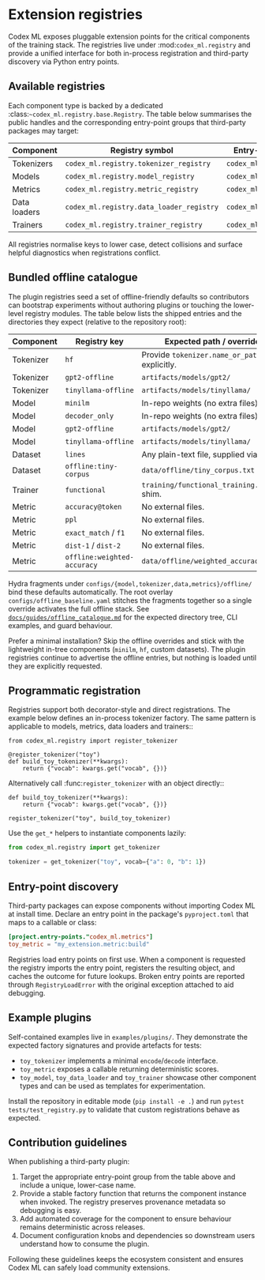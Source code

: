 # Extension registries

Codex ML exposes pluggable extension points for the critical components of the
training stack.  The registries live under :mod:`codex_ml.registry` and provide
a unified interface for both in-process registration and third-party discovery
via Python entry points.

## Available registries

Each component type is backed by a dedicated :class:`~codex_ml.registry.base.Registry`.
The table below summarises the public handles and the corresponding entry-point
groups that third-party packages may target:

| Component     | Registry symbol                             | Entry-point group            |
| ------------- | -------------------------------------------- | ---------------------------- |
| Tokenizers    | ``codex_ml.registry.tokenizer_registry``     | ``codex_ml.tokenizers``      |
| Models        | ``codex_ml.registry.model_registry``         | ``codex_ml.models``          |
| Metrics       | ``codex_ml.registry.metric_registry``        | ``codex_ml.metrics``         |
| Data loaders  | ``codex_ml.registry.data_loader_registry``   | ``codex_ml.data_loaders``    |
| Trainers      | ``codex_ml.registry.trainer_registry``       | ``codex_ml.trainers``        |

All registries normalise keys to lower case, detect collisions and surface
helpful diagnostics when registrations conflict.

## Bundled offline catalogue

The plugin registries seed a set of offline-friendly defaults so contributors
can bootstrap experiments without authoring plugins or touching the lower-level
registry modules.  The table below lists the shipped entries and the directories
they expect (relative to the repository root):

| Component  | Registry key             | Expected path / override                        |
| ---------- | ------------------------ | ------------------------------------------------ |
| Tokenizer  | `hf`                     | Provide `tokenizer.name_or_path` explicitly.     |
| Tokenizer  | `gpt2-offline`           | `artifacts/models/gpt2/`                         |
| Tokenizer  | `tinyllama-offline`      | `artifacts/models/tinyllama/`                    |
| Model      | `minilm`                 | In-repo weights (no extra files).                |
| Model      | `decoder_only`           | In-repo weights (no extra files).                |
| Model      | `gpt2-offline`           | `artifacts/models/gpt2/`                         |
| Model      | `tinyllama-offline`      | `artifacts/models/tinyllama/`                    |
| Dataset    | `lines`                  | Any plain-text file, supplied via `path`.        |
| Dataset    | `offline:tiny-corpus`    | `data/offline/tiny_corpus.txt`                   |
| Trainer    | `functional`             | `training/functional_training.py` shim.          |
| Metric     | `accuracy@token`         | No external files.                               |
| Metric     | `ppl`                    | No external files.                               |
| Metric     | `exact_match` / `f1`     | No external files.                               |
| Metric     | `dist-1` / `dist-2`      | No external files.                               |
| Metric     | `offline:weighted-accuracy` | `data/offline/weighted_accuracy.json`        |

Hydra fragments under `configs/{model,tokenizer,data,metrics}/offline/` bind
these defaults automatically.  The root overlay
`configs/offline_baseline.yaml` stitches the fragments together so a single
override activates the full offline stack.  See
[`docs/guides/offline_catalogue.md`](../guides/offline_catalogue.md) for the
expected directory tree, CLI examples, and guard behaviour.

Prefer a minimal installation?  Skip the offline overrides and stick with the
lightweight in-tree components (`minilm`, `hf`, custom datasets).  The plugin
registries continue to advertise the offline entries, but nothing is loaded
until they are explicitly requested.

## Programmatic registration

Registries support both decorator-style and direct registrations.  The example
below defines an in-process tokenizer factory.  The same pattern is applicable
to models, metrics, data loaders and trainers::

    from codex_ml.registry import register_tokenizer

    @register_tokenizer("toy")
    def build_toy_tokenizer(**kwargs):
        return {"vocab": kwargs.get("vocab", {})}

Alternatively call :func:`register_tokenizer` with an object directly::

    def build_toy_tokenizer(**kwargs):
        return {"vocab": kwargs.get("vocab", {})}

    register_tokenizer("toy", build_toy_tokenizer)

Use the ``get_*`` helpers to instantiate components lazily:

```python
from codex_ml.registry import get_tokenizer

tokenizer = get_tokenizer("toy", vocab={"a": 0, "b": 1})
```

## Entry-point discovery

Third-party packages can expose components without importing Codex ML at install
time.  Declare an entry point in the package's ``pyproject.toml`` that maps to a
callable or class:

```toml
[project.entry-points."codex_ml.metrics"]
toy_metric = "my_extension.metric:build"
```

Registries load entry points on first use.  When a component is requested the
registry imports the entry point, registers the resulting object, and caches the
outcome for future lookups.  Broken entry points are reported through
``RegistryLoadError`` with the original exception attached to aid debugging.

## Example plugins

Self-contained examples live in ``examples/plugins/``.  They demonstrate the
expected factory signatures and provide artefacts for tests:

- ``toy_tokenizer`` implements a minimal ``encode``/``decode`` interface.
- ``toy_metric`` exposes a callable returning deterministic scores.
- ``toy_model``, ``toy_data_loader`` and ``toy_trainer`` showcase other
  component types and can be used as templates for experimentation.

Install the repository in editable mode (``pip install -e .``) and run
``pytest tests/test_registry.py`` to validate that custom registrations behave
as expected.

## Contribution guidelines

When publishing a third-party plugin:

1. Target the appropriate entry-point group from the table above and include a
   unique, lower-case name.
2. Provide a stable factory function that returns the component instance when
   invoked.  The registry preserves provenance metadata so debugging is easy.
3. Add automated coverage for the component to ensure behaviour remains
   deterministic across releases.
4. Document configuration knobs and dependencies so downstream users understand
   how to consume the plugin.

Following these guidelines keeps the ecosystem consistent and ensures Codex ML
can safely load community extensions.

